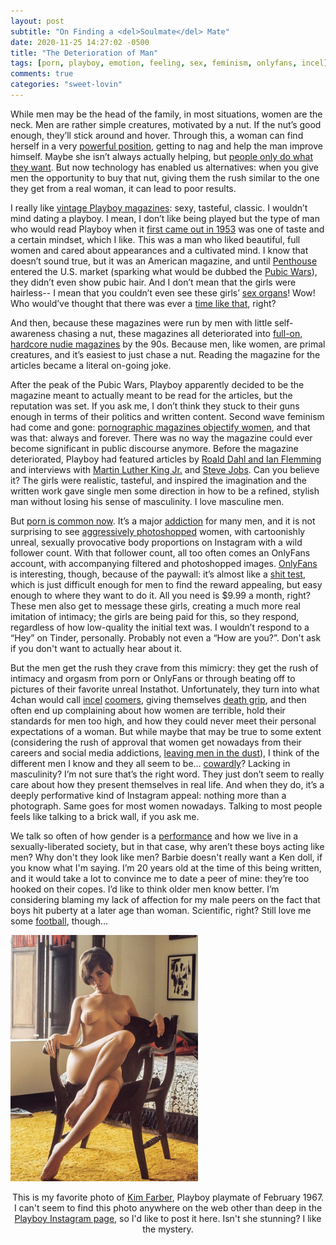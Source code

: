 ```yaml
---
layout: post
subtitle: "On Finding a <del>Soulmate</del> Mate"
date: 2020-11-25 14:27:02 -0500
title: "The Deterioration of Man"
tags: [porn, playboy, emotion, feeling, sex, feminism, onlyfans, incel]
comments: true
categories: "sweet-lovin"
---
```

While men may be the head of the family, in most situations, women are the neck. Men are rather simple creatures, motivated by a nut. If the nut’s good enough, they’ll stick around and hover. Through this, a woman can find herself in a very <a href="{{ site.url }}/politics/2020/04/14/a-womans-power/" target="_blank">powerful position</a>, getting to nag and help the man improve himself. Maybe she isn’t always actually helping, but <a href="{{ site.url }}/contact/2020/06/09/mottos/" target="_blank">people only do what they want</a>. But now technology has enabled us alternatives: when you give men the opportunity to buy that nut, giving them the rush similar to the one they get from a real woman, it can lead to poor results.<!-- more -->

I really like <a href="https://www.gq.com/gallery/most-iconic-playboy-covers" target="_blank">vintage Playboy magazines</a>: sexy, tasteful, classic. I wouldn’t mind dating a playboy. I mean, I don’t like being played but the type of man who would read Playboy when it <a href="http://content.time.com/time/magazine/article/0,9171,2042352,00.html" target="_blank">first came out in 1953</a> was one of taste and a certain mindset, which I like. This was a man who liked beautiful, full women and cared about appearances and a cultivated mind. I know that doesn’t sound true, but it was an American magazine, and until <a href="https://en.wikipedia.org/wiki/Penthouse_(magazine)" target="_blank">Penthouse</a> entered the U.S. market (sparking what would be dubbed the <a href="https://en.wikipedia.org/wiki/Pubic_Wars" target="_blank">Pubic Wars</a>), they didn’t even show pubic hair. And I don’t mean that the girls were hairless-- I mean that you couldn’t even see these girls’ <a href="https://www.theguardian.com/media/2015/oct/14/playboy-abolishes-nude-defeat-art-history" target="_blank">sex organs</a>! Wow! Who would’ve thought that there was ever a <a href="https://time.com/4373765/history-obscenity-united-states-films-miller-ulysses-roth/#:~:text=The%20Miller%20test%20was%20not,built%20directly%20on%20Roth%20v.&text=The%20tide%20began%20to%20change,including%20materials%20about%20sex%20education." target="_blank">time like that</a>, right?

And then, because these magazines were run by men with little self-awareness chasing a nut, these magazines all deteriorated into <a href="https://www.sbs.com.au/guide/article/2017/04/05/men-only-rise-and-fall-porn-magazine" target="_blank">full-on, hardcore nudie magazines</a> by the 90s. Because men, like women, are primal creatures, and it’s easiest to just chase a nut. Reading the magazine for the articles became a literal on-going joke.

After the peak of the Pubic Wars, Playboy apparently decided to be the magazine meant to actually meant to be read for the articles, but the reputation was set. If you ask me, I don’t think they stuck to their guns enough in terms of their politics and written content. Second wave feminism had come and gone: <a href="https://cw.ua.edu/61361/opinion/pornography-degrades-women/" target="_blank">pornographic magazines objectify women</a>, and that was that: always and forever. There was no way the magazine could ever become significant in public discourse anymore. Before the magazine deteriorated, Playboy had featured articles by <a href="https://www.bbc.com/news/entertainment-arts-41426419" target="_blank">Roald Dahl and Ian Flemming</a> and interviews with <a href="https://longform.org/posts/playboy-interview-martin-luther-king-jr" target="_blank">Martin Luther King Jr.</a> and <a href="http://reprints.longform.org/playboy-interview-steve-jobs" target="_blank">Steve Jobs</a>. Can you believe it? The girls were realistic, tasteful, and inspired the imagination and the written work gave single men some direction in how to be a refined, stylish man without losing his sense of masculinity. I love masculine men.

But <a href="https://www.webroot.com/us/en/resources/tips-articles/internet-pornography-by-the-numbers#:~:text=About%20200%2C000%20Americans%20are%20classified%20as%20%E2%80%9Cporn%20addicts.%E2%80%9D&text=35%25%20of%20all%20internet%20downloads,of%20porn%20viewers%20are%20women." target="_blank">porn is common now</a>. It’s a major <a href="https://www.healthline.com/health/pornography-addiction" target="_blank">addiction</a> for many men, and it is not surprising to see <a href="https://www.reddit.com/r/Instagramreality/" target="_blank">aggressively photoshopped</a> women, with cartoonishly unreal, sexually provocative body proportions on Instagram with a wild follower count. With that follower count, all too often comes an OnlyFans account, with accompanying filtered and photoshopped images. <a href="https://www.newsweek.com/what-who-how-only-fans-social-media-platform-content-creators-1520001" target="_blank">OnlyFans</a> is interesting, though, because of the paywall: it’s almost like a <a href="https://illimitablemen.com/2014/12/14/the-shit-test-encyclopedia/" target="_blank">shit test</a>, which is just difficult enough for men to find the reward appealing, but easy enough to where they want to do it. All you need is $9.99 a month, right? These men also get to message these girls, creating a much more real imitation of intimacy; the girls are being paid for this, so they respond, regardless of how low-quality the initial text was. I wouldn’t respond to a “Hey” on Tinder, personally. Probably not even a “How are you?”. Don't ask if you don't want to actually hear about it.

But the men get the rush they crave from this mimicry: they get the rush of intimacy and orgasm from porn or OnlyFans or through beating off to pictures of their favorite unreal Instathot. Unfortunately, they turn into what 4chan would call <a href="https://incels.wiki/w/Incel" target="_blank">incel</a> <a href="https://www.urbandictionary.com/define.php?term=coomer" target="_blank">coomers</a>, giving themselves <a href="https://en.wikipedia.org/wiki/Death-grip_syndrome" target="_blank">death grip</a>, and then often end up complaining about how women are terrible, hold their standards for men too high, and how they could never meet their personal expectations of a woman. But while maybe that may be true to some extent (considering the rush of approval that women get nowadays from their careers and social media addictions, <a href="https://www.reddit.com/r/FemaleDatingStrategy/" target="_blank">leaving men in the dust</a>), I think of the different men I know and they all seem to be… <a href="https://www.youtube.com/watch?v=3D32Z5hjtR0" target="_blank">cowardly</a>? Lacking in masculinity? I’m not sure that’s the right word. They just don’t seem to really care about how they present themselves in real life. And when they do, it’s a deeply performative kind of Instagram appeal: nothing more than a photograph. Same goes for most women nowadays. Talking to most people feels like talking to a brick wall, if you ask me.

We talk so often of how gender is a <a href="https://onlinelibrary.wiley.com/doi/abs/10.1002/9781118663219.wbegss220#:~:text=Gender%20performance%20is%20the%20idea,American%20poststructuralist%20philosopher%20Judith%20Butler." target="_blank">performance</a> and how we live in a sexually-liberated society, but in that case, why aren’t these boys acting like men? Why don't they look like men? Barbie doesn't really want a Ken doll, if you know what I'm saying. I’m 20 years old at the time of this being written, and it would take a lot to convince me to date a peer of mine: they’re too hooked on their copes. I’d like to think older men know better. I’m considering blaming my lack of affection for my male peers on the fact that boys hit puberty at a later age than woman. Scientific, right? Still love me some <a href="https://williamsrecord.com/2019/09/reflection-on-football-why-narps-should-support-eph-sports/" target="_blank">football</a>, though…

<p><img src="/images/nonsense/kimfarber.png" style="margin: auto; max-width: 300px;">

<center>This is my favorite photo of <a href="https://www.reddit.com/r/OldSchoolCool/comments/4s40ku/kim_farber_the_hottest_playboy_playmate_ever_feb/" target="_blank">Kim Farber</a>, Playboy playmate of February 1967. I can't seem to find this photo anywhere on the web other than deep in the <a href="https://www.instagram.com/playboy/" target="_blank">Playboy Instagram page</a>, so I'd like to post it here. Isn't she stunning? I like the mystery.</center></p>
